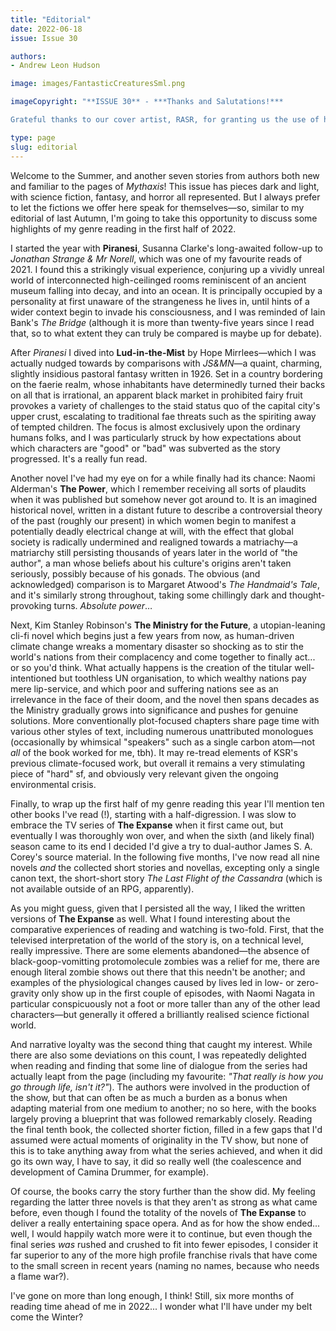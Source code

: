 ```yaml
---
title: "Editorial"
date: 2022-06-18
issue: Issue 30

authors:
- Andrew Leon Hudson

image: images/FantasticCreaturesSml.png

imageCopyright: "**ISSUE 30** - ***Thanks and Salutations!***

Grateful thanks to our cover artist, RASR, for granting us the use of his image *Fantastic Creatures*. RASR is a Portuguese music producer and A(i)rtist whose main goal is to create music and artwork that can inspire other fellow artists to create their content. He's on Deviant Art as [RasrDraws](https://www.deviantart.com/rasrdraws) and you can check out a variety of slideshows accompanied by his Low-Fi beats and other soundtracks [on his Youtube channel](https://www.youtube.com/channel/UCX8uGYGV8hPJVFhz2smgBZw). If you'd like to give him some support you can buy him a [Ko-Fi](https://ko-fi.com/rasrai), or find [prints](https://www.inprnt.com/gallery/rasr/) and [assorted merch](https://www.teepublic.com/user/t-rasr) at the links."

type: page
slug: editorial
---
```


Welcome to the Summer, and another seven stories from authors both new and familiar to the pages of *Mythaxis*! This issue has pieces dark and light, with science fiction, fantasy, and horror all represented. But I always prefer to let the fictions we offer here speak for themselves—so, similar to my editorial of last Autumn, I'm going to take this opportunity to discuss some highlights of my genre reading in the first half of 2022.

I started the year with **Piranesi**, Susanna Clarke's long-awaited follow-up to *Jonathan Strange & Mr Norell*, which was one of my favourite reads of 2021. I found this a strikingly visual experience, conjuring up a vividly unreal world of interconnected high-ceilinged rooms reminiscent of an ancient museum falling into decay, and into an ocean. It is principally occupied by a personality at first unaware of the strangeness he lives in, until hints of a wider context begin to invade his consciousness, and I was reminded of Iain Bank's *The Bridge* (although it is more than twenty-five years since I read that, so to what extent they can truly be compared is maybe up for debate).

After *Piranesi* I dived into **Lud-in-the-Mist** by Hope Mirrlees—which I was actually nudged towards by comparisons with *JS&MN*—a quaint, charming, slightly insidious pastoral fantasy written in 1926. Set in a country bordering on the faerie realm, whose inhabitants have determinedly turned their backs on all that is irrational, an apparent black market in prohibited fairy fruit provokes a variety of challenges to the staid status quo of the capital city's upper crust, escalating to traditional fae threats such as the spiriting away of tempted children. The focus is almost exclusively upon the ordinary humans folks, and I was particularly struck by how expectations about which characters are "good" or "bad" was subverted as the story progressed. It's a really fun read.

Another novel I've had my eye on for a while finally had its chance: Naomi Alderman's **The Power**, which I remember receiving all sorts of plaudits when it was published but somehow never got around to. It is an imagined historical novel, written in a distant future to describe a controversial theory of the past (roughly our present) in which women begin to manifest a potentially deadly electrical change at will, with the effect that global society is radically undermined and realigned towards a matriachy—a matriarchy still persisting thousands of years later in the world of "the author", a man whose beliefs about his culture's origins aren't taken seriously, possibly because of his gonads. The obvious (and acknowledged) comparison is to Margaret Atwood's *The Handmaid's Tale*, and it's similarly strong throughout, taking some chillingly dark and thought-provoking turns. *Absolute power*…

Next, Kim Stanley Robinson's **The Ministry for the Future**, a utopian-leaning cli-fi novel which begins just a few years from now, as human-driven climate change wreaks a momentary disaster so shocking as to stir the world's nations from their complacency and come together to finally act... or so you'd think. What actually happens is the creation of the titular well-intentioned but toothless UN organisation, to which wealthy nations pay mere lip-service, and which poor and suffering nations see as an irrelevance in the face of their doom, and the novel then spans decades as the Ministry gradually grows into significance and pushes for genuine solutions. More conventionally plot-focused chapters share page time with various other styles of text, including numerous unattributed monologues (occasionally by whimsical "speakers" such as a single carbon atom—not *all* of the book worked for me, tbh). It may re-tread elements of KSR's previous climate-focused work, but overall it remains a very stimulating piece of "hard" sf, and obviously very relevant given the ongoing environmental crisis.

Finally, to wrap up the first half of my genre reading this year I'll mention ten other books I've read (!), starting with a half-digression. I was slow to embrace the TV series of **The Expanse** when it first came out, but eventually I was thoroughly won over, and when the sixth (and likely final) season came to its end I decided I'd give a try to dual-author James S. A. Corey's source material. In the following five months, I've now read all nine novels *and* the collected short stories and novellas, excepting only a single canon text, the short-short story *The Last Flight of the Cassandra* (which is not available outside of an RPG, apparently).

As you might guess, given that I persisted all the way, I liked the written versions of **The Expanse** as well. What I found interesting about the comparative experiences of reading and watching is two-fold. First, that the televised interpretation of the world of the story is, on a technical level, really impressive. There are some elements abandoned—the absence of black-goop-vomitting protomolecule zombies was a relief for me, there are enough literal zombie shows out there that this needn't be another; and examples of the physiological changes caused by lives led in low- or zero-gravity only show up in the first couple of episodes, with Naomi Nagata in particular conspicuously not a foot or more taller than any of the other lead characters—but generally it offered a brilliantly realised science fictional world.

And narrative loyalty was the second thing that caught my interest. While there are also some deviations on this count, I was repeatedly delighted when reading and finding that some line of dialogue from the series had actually leapt from the page (including my favourite: *"That really is how you go through life, isn't it?"*). The authors were involved in the production of the show, but that can often be as much a burden as a bonus when adapting material from one medium to another; no so here, with the books largely proving a blueprint that was followed remarkably closely. Reading the final tenth book, the collected shorter fiction, filled in a few gaps that I'd assumed were actual moments of originality in the TV show, but none of this is to take anything away from what the series achieved, and when it did go its own way, I have to say, it did so really well (the coalescence and development of Camina Drummer, for example).

Of course, the books carry the story further than the show did. My feeling regarding the latter three novels is that they aren't as strong as what came before, even though I found the totality of the novels of **The Expanse** to deliver a really entertaining space opera. And as for how the show ended... well, I would happily watch more were it to continue, but even though the final series *was* rushed and crushed to fit into fewer episodes, I consider it far superior to any of the more high profile franchise rivals that have come to the small screen in recent years (naming no names, because who needs a flame war?).

I've gone on more than long enough, I think! Still, six more months of reading time ahead of me in 2022... I wonder what I'll have under my belt come the Winter?
